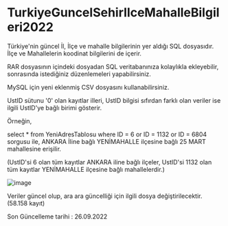 # TurkiyeGuncelSehirIlceMahalleBilgileri2022
Türkiye'nin güncel İl, İlçe ve mahalle bilgilerinin yer aldığı SQL dosyasıdır. İlçe ve Mahallelerin koodinat bilgilerini de içerir.

RAR dosyasının içindeki dosyadan SQL veritabanınıza kolaylıkla ekleyebilir, sonrasında istediğiniz düzenlemeleri yapabilirsiniz.

MySQL için yeni eklenmiş CSV dosyasını kullanabilirsiniz.

UstID sütunu '0' olan kayıtlar illeri, UstID bilgisi sıfırdan farklı olan veriler ise ilgili UstID'ye bağlı birimi gösterir.

Örneğin,

select * from YeniAdresTablosu where ID = 6 or ID = 1132 or ID = 6804 sorgusu ile, ANKARA İline bağlı YENİMAHALLE ilçesine bağlı 25 MART mahallesine erişilir.

(UstID'si 6 olan tüm kayıtlar ANKARA iline bağlı ilçeler, UstID'si 1132 olan tüm kayıtlar YENİMAHALLE ilçesine bağlı mahallelerdir.)

![image](https://user-images.githubusercontent.com/47237365/192288710-783e7523-b510-4d2a-8059-01ecf3a401f9.png)


Veriler güncel olup, ara ara güncelliği için ilgili dosya değiştirilecektir. (58.158 kayıt)

Son Güncelleme tarihi : 26.09.2022
